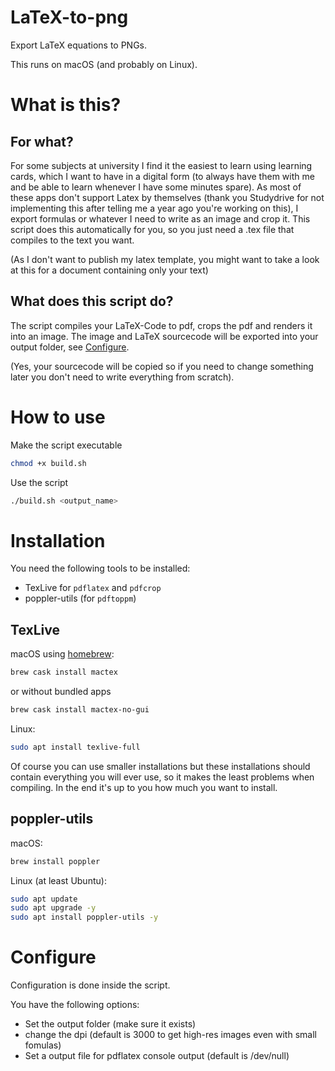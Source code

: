 # LaTeX-to-png
Export LaTeX equations to PNGs.

This runs on macOS (and probably on Linux).

# What is this?

## For what?

For some subjects at university I find it the easiest to learn using learning cards, which I want to have in a digital form (to always have them with me and be able to learn whenever I have some minutes spare). As most of these apps don't support Latex by themselves (thank you Studydrive for not implementing this after telling me a year ago you're working on this), I export formulas or whatever I need to write as an image and crop it. This script does this automatically for you, so you just need a .tex file that compiles to the text you want.

(As I don't want to publish my latex template, you might want to take a look at this for a document containing only your text)

## What does this script do?

The script compiles your LaTeX-Code to pdf, crops the pdf and renders it into an image. The image and LaTeX sourcecode will be exported into your output folder, see [Configure](#Configure).

(Yes, your sourcecode will be copied so if you need to change something later you don't need to write everything from scratch).

# How to use

Make the script executable
```sh
chmod +x build.sh
```

Use the script
```sh
./build.sh <output_name>
```

# Installation

You need the following tools to be installed:
- TexLive for `pdflatex` and `pdfcrop`
- poppler-utils (for `pdftoppm`)

## TexLive

macOS using [homebrew](https://brew.sh/):
```sh
brew cask install mactex
```
or without bundled apps
```sh
brew cask install mactex-no-gui
```

Linux:
```sh
sudo apt install texlive-full
```

Of course you can use smaller installations but these installations should contain everything you will ever use, so it makes the least problems when compiling. In the end it's up to you how much you want to install.

## poppler-utils

macOS:
```sh
brew install poppler
```

Linux (at least Ubuntu):
```sh
sudo apt update
sudo apt upgrade -y
sudo apt install poppler-utils -y
```

# Configure

Configuration is done inside the script.

You have the following options:
- Set the output folder (make sure it exists)
- change the dpi (default is 3000 to get high-res images even with small fomulas)
- Set a output file for pdflatex console output (default is /dev/null)
